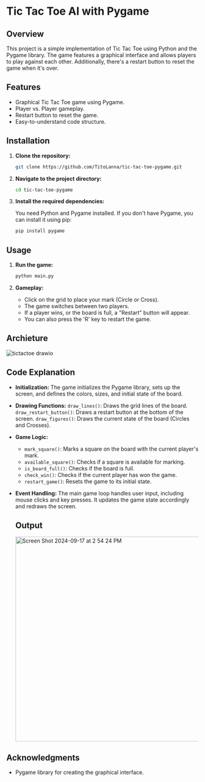 
# Tic Tac Toe AI with Pygame

## Overview

This project is a simple implementation of Tic Tac Toe using Python and the Pygame library. The game features a graphical interface and allows players to play against each other. Additionally, there's a restart button to reset the game when it's over.

## Features

- Graphical Tic Tac Toe game using Pygame.
- Player vs. Player gameplay.
- Restart button to reset the game.
- Easy-to-understand code structure.

## Installation

1. **Clone the repository:**

    ```bash
    git clone https://github.com/TitoLanna/tic-tac-toe-pygame.git
    ```

2. **Navigate to the project directory:**

    ```bash
    cd tic-tac-toe-pygame
    ```

3. **Install the required dependencies:**

    You need Python and Pygame installed. If you don't have Pygame, you can install it using pip:

    ```bash
    pip install pygame
    ```

## Usage

1. **Run the game:**

    ```bash
    python main.py
    ```

2. **Gameplay:**

    - Click on the grid to place your mark (Circle or Cross).
    - The game switches between two players.
    - If a player wins, or the board is full, a "Restart" button will appear.
    - You can also press the 'R' key to restart the game.
## Archieture

![tictactoe drawio](https://github.com/user-attachments/assets/c0290184-dbd1-421c-b972-df198ffac36c)

## Code Explanation

- **Initialization:**
  The game initializes the Pygame library, sets up the screen, and defines the colors, sizes, and initial state of the board.

- **Drawing Functions:**
  `draw_lines()`: Draws the grid lines of the board.
  `draw_restart_button()`: Draws a restart button at the bottom of the screen.
  `draw_figures()`: Draws the current state of the board (Circles and Crosses).

- **Game Logic:**
  - `mark_square()`: Marks a square on the board with the current player's mark.
  - `available_square()`: Checks if a square is available for marking.
  - `is_board_full()`: Checks if the board is full.
  - `check_win()`: Checks if the current player has won the game.
  - `restart_game()`: Resets the game to its initial state.

- **Event Handling:**
  The main game loop handles user input, including mouse clicks and key presses. It updates the game state accordingly and redraws the screen.

  ## Output
  <img width="535" alt="Screen Shot 2024-09-17 at 2 54 24 PM" src="https://github.com/user-attachments/assets/e4c7b5de-56e6-4866-b9b5-22521fa419bb">


## Acknowledgments

- Pygame library for creating the graphical interface.


